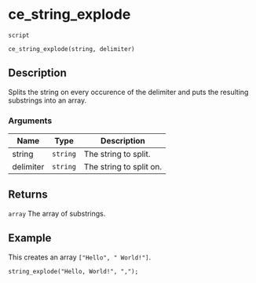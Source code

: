 # ce_string_explode
`script`
```gml
ce_string_explode(string, delimiter)
```

## Description
Splits the string on every occurence of the delimiter and puts
 the resulting substrings into an array.

### Arguments
| Name | Type | Description |
| ---- | ---- | ----------- |
| string | `string` | The string to split. |
| delimiter | `string` | The string to split on. |

## Returns
`array` The array of substrings.

## Example
This creates an array `["Hello", " World!"]`.
```
string_explode("Hello, World!", ",");
```
